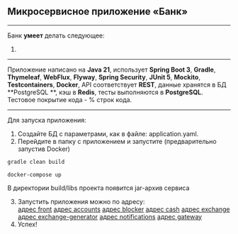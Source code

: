 ## Микросервисное приложение «Банк»

_______

Банк **умеет** делать следующее:

1.

-------

Приложение написано на **Java 21**, использует **Spring Boot 3**, **Gradle**, **Thymeleaf**, **WebFlux**, **Flyway**,
**Spring Security**,
**JUnit 5**, **Mockito**, **Testcontainers**, **Docker**, API соответствует **REST**, данные хранятся в БД **PostgreSQL
**,
кэш в **Redis**, тесты выполняются в **PostgreSQL**.  
Тестовое покрытие кода - % строк кода.

-------

Для запуска приложения:

1. Создайте БД с параметрами, как в файле: application.yaml.
2. Перейдите в папку с приложением и запустите (предварительно запустив Docker)

```gradle
gradle clean build
```

```command
docker-compose up
```

В директории build/libs проекта появится jar-архив сервиса

3. Запустить приложения можно по адресу:  
   [адрес front](http://localhost:8000)
   [адрес accounts](http://localhost:8001)
   [адрес blocker](http://localhost:8002)
   [адрес cash](http://localhost:8003)
   [адрес exchange](http://localhost:8004)
   [адрес exchange-generator](http://localhost:8005)
   [адрес notifications](http://localhost:8006)
   [адрес gateway](http://localhost:8010)
4. Успех!  